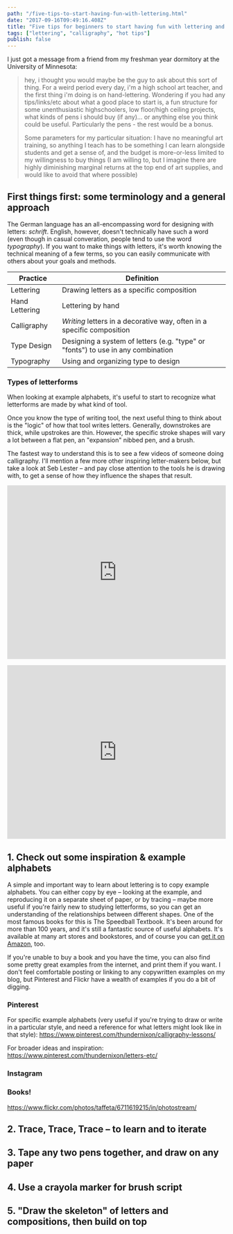 ```yaml
---
path: "/five-tips-to-start-having-fun-with-lettering.html"
date: "2017-09-16T09:49:16.408Z" 
title: "Five tips for beginners to start having fun with lettering and calligraphy, with (almost) no budget"
tags: ["lettering", "calligraphy", "hot tips"]
publish: false
---
```


I just got a message from a friend from my freshman year dormitory at the University of Minnesota:

> hey, i thought you would maybe be the guy to ask about this sort of thing. For a weird period every day, i'm a high school art teacher, and the first thing i'm doing is on hand-lettering. Wondering if you had any tips/links/etc about what a good place to start is, a fun structure for some unenthusiastic highschoolers, low floor/high ceiling projects, what kinds of pens i should buy (if any)... or anything else you think could be useful. Particularly the pens - the rest would be a bonus. 
> 
> Some parameters for my particular situation:  I have no meaningful art training, so anything I teach has to be something I can learn alongside students and get a sense of, and the budget is more-or-less limited to my willingness to buy things (I am willing to, but I imagine there are highly diminishing marginal returns at the top end of art supplies, and would like to avoid that where possible)


## First things first: some terminology and a general approach

The German language has an all-encompassing word for designing with letters: _schrift_. English, however, doesn't technically have such a word (even though in casual converation, people tend to use the word _typography_). If you want to make things with letters, it's worth knowing the technical meaning of a few terms, so you can easily communicate with others about your goals and methods.

|Practice   | Definition  |
|---|---|
| Lettering  | Drawing letters as a specific composition  |
| Hand Lettering  | Lettering by hand  |
| Calligraphy  | _Writing_ letters in a decorative way, often in a specific composition  |
| Type Design  | Designing a system of letters (e.g. "type" or "fonts") to use in any combination  |
| Typography  | Using and organizing type to design  |

### Types of letterforms

When looking at example alphabets, it's useful to start to recognize what letterforms are made by what kind of tool. 

Once you know the type of writing tool, the next useful thing to think about is the "logic" of how that tool writes letters. Generally, downstrokes are thick, while upstrokes are thin. However, the specific stroke shapes will vary a lot between a flat pen, an "expansion" nibbed pen, and a brush.


The fastest way to understand this is to see a few videos of someone doing calligraphy. I'll mention a few more other inspiring letter-makers below, but take a look at Seb Lester – and pay close attention to the tools he is drawing with, to get a sense of how they influence the shapes that result.


<p>
<iframe width="100%" height="400" src="https://www.youtube.com/embed/1RDIJgwRut4" frameborder="0" allowfullscreen></iframe>
</p>

<p>
<iframe width="100%" height="400" src="https://www.youtube.com/embed/SViunW19kig" frameborder="0" allowfullscreen></iframe>
</p>


## 1. Check out some inspiration & example alphabets

A simple and important way to learn about lettering is to copy example alphabets. You can either copy by eye – looking at the example, and reproducing it on a separate sheet of paper, or by tracing – maybe more useful if you're fairly new to studying letterforms, so you can get an understanding of the relationships between different shapes. One of the most famous books for this is The Speedball Textbook. It's been around for more than 100 years, and it's still a fantastic source of useful alphabets. It's available at many art stores and bookstores, and of course you can [get it on Amazon](https://www.amazon.com/Speedball-531791-Textbook-Centennial-Edition/dp/B018GJWEBO/ref=sr_1_2?ie=UTF8&qid=1505568499&sr=8-2&keywords=speedball+textbook), too.

If you're unable to buy a book and you have the time, you can also find some pretty great examples from the internet, and print them if you want. I don't feel comfortable posting or linking to any copywritten examples on my blog, but Pinterest and Flickr have a wealth of examples if you do a bit of digging.


### Pinterest 


For specific example alphabets (very useful if you're trying to draw or write in a particular style, and need a reference for what letters might look like in that style):
https://www.pinterest.com/thundernixon/calligraphy-lessons/


For broader ideas and inspiration:
https://www.pinterest.com/thundernixon/letters-etc/

### Instagram

### Books!



https://www.flickr.com/photos/taffeta/6711619215/in/photostream/

## 2. Trace, Trace, Trace – to learn and to iterate

## 3. Tape any two pens together, and draw on any paper

## 4. Use a crayola marker for brush script

## 5. "Draw the skeleton" of letters and compositions, then build on top
